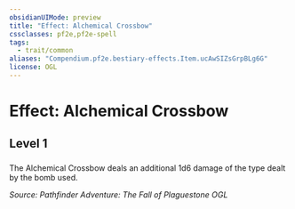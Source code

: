```yaml
---
obsidianUIMode: preview
title: "Effect: Alchemical Crossbow"
cssclasses: pf2e,pf2e-spell
tags:
  - trait/common
aliases: "Compendium.pf2e.bestiary-effects.Item.ucAwSIZsGrpBLg6G"
license: OGL
---
```

# Effect: Alchemical Crossbow
## Level 1
### 






The Alchemical Crossbow deals an additional 1d6 damage of the type dealt by the bomb used.

*Source: Pathfinder Adventure: The Fall of Plaguestone*
*OGL*